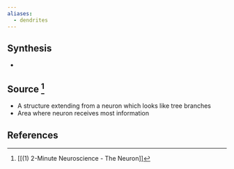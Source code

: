 ```yaml
---
aliases:
  - dendrites
---
```

## Synthesis
- 
## Source [^1]
- A structure extending from a neuron which looks like tree branches
- Area where neuron receives most information
## References

[^1]: [[(1) 2-Minute Neuroscience - The Neuron]]